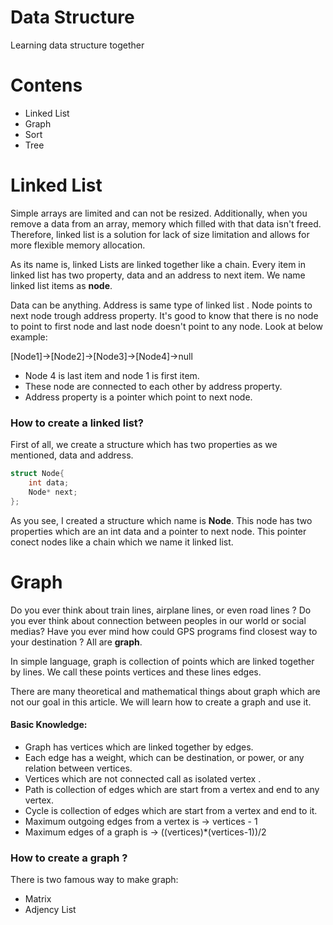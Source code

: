 # Data Structure
Learning data structure together 

# Contens
- Linked List
- Graph
- Sort
- Tree

# Linked List

Simple arrays are limited and can not be resized. Additionally, when you remove a data from an array, memory which filled with that data isn't freed. Therefore, linked list is a solution for lack of size limitation and allows for more flexible memory allocation.

As its name is, linked Lists are linked together like a chain. Every item in linked list has two property, data and an address to next item. We name linked list items as **node**.

Data can be anything. Address is same type of linked list . Node points to next node trough address property. It's good to know that there is no node to point to first node and last node doesn't point to any node. Look at below example: 

[Node1]->[Node2]->[Node3]->[Node4]->null

- Node 4 is last item and node 1 is first item.
- These node are connected to each other by address property.
- Address property is a pointer which point to next node.

### How to create a linked list?

First of all, we create a structure which has two properties as we mentioned, data and address.

```cpp
struct Node{
    int data;
    Node* next;
};
```

As you see, I created a structure which name is **Node**. This node has two properties which are an int data and a pointer to next node. This pointer conect nodes like a chain which we name it linked list.

# Graph

Do you ever think about train lines, airplane lines, or even road lines ? Do you ever think about connection between peoples in our world or social medias? Have you ever mind how could GPS programs find closest way to your destination ? All are **graph**.

In simple language, graph is collection of points which are linked together by lines. We call these points vertices and these lines edges. 

There are many theoretical and mathematical things about graph which are not our goal in this article. We will learn how to create a graph and use it.

#### Basic Knowledge:
- Graph has vertices which are linked together by edges.
- Each edge has a weight, which can be destination, or power, or any relation between vertices.
- Vertices which are not connected call as isolated vertex .
- Path is collection of edges which are start from a vertex and end to any vertex.
- Cycle is collection of edges which are start from a vertex and end to it.
- Maximum outgoing edges from a vertex is -> vertices - 1
- Maximum edges of a graph is -> ((vertices)*(vertices-1))/2


### How to create a graph ?

There is two famous way to make graph: 

- Matrix
- Adjency List

